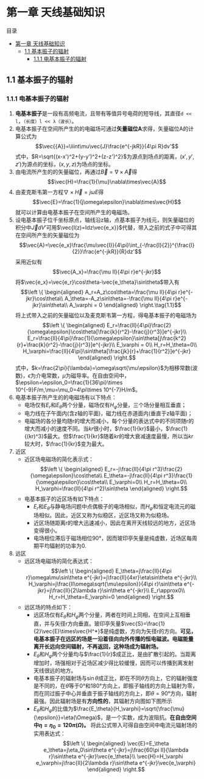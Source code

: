 # 第一章 天线基础知识 ##
目录
- [第一章 天线基础知识](#第一章-天线基础知识)
  - [1.1 基本振子的辐射](#11-基本振子的辐射)
    - [1.1.1 电基本振子的辐射](#111-电基本振子的辐射)
## 1.1 基本振子的辐射 ##
### 1.1.1 电基本振子的辐射 ###
1. **电基本振子**是一段有高频电流，且带有等值异号电荷的短导线，其直径`d << l`，`（长度）l << λ（波长）`。
2. 电基本振子在空间所产生的的电磁场可通过**矢量磁位A**求得，矢量磁位A的计算公式为
   $$\vec{{A}}=\iiint\mu\vec{J}\frac{e^{-jkR}}{4\pi R}dv'$$
   式中，$R=\sqrt{(x-x')^2+(y-y')^2+(z-z')^2}$为源点到场点的距离，$(x',y',z')$为源点的坐标，$(x,y,z)$为场点的坐标。
3. 由电流所产生的的矢量磁位，再通过$\vec{B}=\nabla\times\vec{A}$得
   $$\vec{H}=\frac{1}{\mu}\nabla\times\vec{A}$$
4. 由麦克斯韦第一方程$\nabla\times\vec{H} = j\omega E$得
   $$\vec{E}=\frac{1}{j\omega\epsilon}\nabla\times\vec{H}$$
   就可以计算由电基本振子在空间所产生的电磁场。
5. 设电基本振子位千坐标原点，轴线沿z轴，点基本振子为线元，则矢量磁位的积分中$\vec{J}dV'$可用$\vec{I(z)=Idz\vec{e_x}}$代替，带入之前的式子中可得其在空间所产生的矢量磁位为
   $$\vec{A}=\vec{e_x}\frac{\mu\vec{I}}{4\pi}\int_{-\frac{l}{2}}^{\frac{l}{2}}\frac{e^{-jkR}}{R}dz'$$
   采用近似有
   $$\vec{A_x}=\frac{\mu Il}{4\pi r}e^{-jkr}$$
   将$\vec{e_x}=\vec{e_r}\cos\theta-\vec{e_\theta}\sin\theta$带入有
   $$\left \{
       \begin{aligned}
           A_r=A_z\cos\theta=\frac{\mu Il}{4\pi r}e^{-jkr}\cos\theta\\
            A_\theta=-A_z\sin\theta=-\frac{\mu Il}{4\pi r}e^{-jkr}\sin\theta\\
            A_\varphi = 0
       \end{aligned}
       \right.\tag{1.1}$$
    将上式带入之前的矢量磁位以及麦克斯韦第一方程，得电基本振子的电磁场为
    $$\left \{
        \begin{aligned}
            E_r=\frac{Il}{4\pi}\frac{2}{\omega\epsilon}\cos\theta[\frac{k}{r^2}-\frac{j}{r^3}]e^{-jkr}\\
            E_r=\frac{Il}{4\pi}\frac{1}{\omega\epsilon}\sin\theta[j\frac{k^2}{r}+\frac{k}{r^2}-\frac{j}{r^3}]e^{-jkr}\\
            E_\varphi = 0\\
            H_r=H_\theta=0\\
            H_\varphi=\frac{Il}{4\pi}\sin\theta[\frac{jk}{r}+\frac{1}{r^2}]e^{-jkr}
        \end{aligned}
        \right.$$
    式中，$k=\frac{2\pi}{\lambda}=\omega\sqrt{\mu\epsilon}$为相移常数(波数)，$\epsilon$为介电常数，$\mu$为磁导率。在自由空间中，$\epsilon=\epsilon_0=\frac{1}{36\pi}\times 10^{-9}F/m,\mu=\mu_0=4\pi\times 10^{-7}H/m$。
6. 电基本振子所产生的的电磁场有以下特点：
   - 电场仅有$E_r$和$E_\theta$两个分量，磁场仅有$H_\varphi$分量，三个场分量相互垂直；
   - 电力线在子午面内(含z轴的平面)，磁力线在赤道面内(垂直于z轴平面)；
   - 电磁场的各分量均随r的增大而减小，每个分量的表达式中的不同项随r的增大而减小的速度不同。当$kr$很小时，$\frac{1}{kr}$最小，$\frac{1}{(kr)^3}$最大。但$\frac{1}{kr}$随着$kr$的增大衰减速度最慢，所以当$kr$较大时，$\frac{1}{kr}$变为最大。
7. 近区
   - 近区场电磁场的简化表示式：
    $$\left \{
        \begin{aligned}
            E_r=-j\frac{Il}{4\pi r^3}\frac{2}{\omega\epsilon}\cos\theta\\
            E_\theta=-j\frac{Il}{4\pi r^3}\frac{1}{\omega\epsilon}\cos\theta\\
            E_\varphi=0\\
            H_r=H_\theta=0\\
            H_\varphi=\frac{Il}{4\pi r^2}\sin\theta
        \end{aligned}
        \right.$$
    - 电基本振子的近区场有如下特点：
      - $E_r$和$E_\theta$与静电场问题中点偶极子的电场相似，而$H_\varphi$和恒定电流元的磁场相似。因此，近区又称为似稳区，近区场又称为似稳场。
      - 近区场随距离r的增大迅速减小，因此在离开天线较远的地方，近区场变得很小。
      - 电场相位滞后于磁场相位90°，因而玻印亭矢量是纯虚数，近场区每周期平均辐射的功率为0.
8. 远区
   - 远区场电磁场的简化表达式：
    $$\left \{
        \begin{aligned}
            E_\theta=j\frac{Il}{4\pi r}\omega\mu\sin\theta e^{-jkr}=j\frac{Il}{4xr}\eta\sin\theta e^{-jkr}\\
            H_\varphi=j\frac{Il\omega\sqrt{\mu\epsilon}}{4\pi r}\sin\theta e^{-jkr}=j\frac{Il}{2\lambda r}\sin\theta e^{-jkr}\\
            E_r\approx0\\
            H_r=H_\theta=E_\varphi=0
        \end{aligned}
        \right.$$
    - 远区场的特点如下：
      - 远区场仅有$E_\theta$和$H_\varphi$两个分量，两者在时间上同相，在空间上互相垂直，并与矢径r方向垂直。玻印亭矢量$\vec{S}=\frac{1}{2}\vec{E}\times\vec{H^*}$是纯虚数，方向为矢径r的方向。**可见，电基本振子在远区的场是一沿着径向向外传播的恒电磁波。电磁能量离开长远向空间辐射，不再返回，这种场成为辐射场。**
      - $E_\theta$和$H_\varphi$两个分量均与$\frac{1}{r}$成正比，是由扩散引起的。当距离增加时，场强相对于近场区减少得比较缓慢，因而可以传播到离发射天线很远的地方。
      - 电基本振子的辐射场与$\sin\theta$成正比，即在不同$\theta$方向上，它的辐射强度是不同的，在$\theta$等于0°和180°方向上，即振子轴线的方向上辐射为零，而在同过振子中心并垂直于振子轴线的方向上，即$\theta=90°$方向，辐射最强。因此辐射场是有**方向性的**，其辐射方向图如下图所示
      - $E_\theta$和$H_\varphi$的比值为$\frac{E_\theta}{H_\varphi}=\sqrt{\frac{\mu}{\epsilon}}=\eta(\Omega)$，是一个实数，成为波阻抗。**在自由空间中$\eta=\eta_0=120\pi(\Omega)$。** 将此公式带入可得自由空间中电流元辐射场的实用表达式：
    $$\left \{
            \begin{aligned}
                \vec{E}=E_\theta e_\theta=j\eta_0\sin\theta e^{-jkr}=j\frac{60\pi Il}{\lambda r}\sin\theta e^{-jkr}\vec{e_\theta}\\
                \vec{H}=H_\varphi e_\varphi=j\frac{Il}{2\lambda r}\sin\theta e^{-jkr}\vec{e_\varphi}
            \end{aligned}
    \right.$$
        